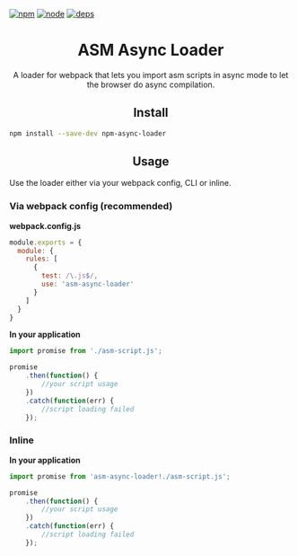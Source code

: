 [![npm][npm]][npm-url]
[![node][node]][node-url]
[![deps][deps]][deps-url]

<div align="center">
  <h1>ASM Async Loader</h1>
  <p>A loader for webpack that lets you import asm scripts in async mode to let the browser do async compilation.</p>
</div>

<h2 align="center">Install</h2>

```bash
npm install --save-dev npm-async-loader
```

<h2 align="center">Usage</h2>

Use the loader either via your webpack config, CLI or inline.

### Via webpack config (recommended)

**webpack.config.js**
```js
module.exports = {
  module: {
    rules: [
      {
        test: /\.js$/,
        use: 'asm-async-loader'
      }
    ]
  }
}
```

**In your application**
```js
import promise from './asm-script.js';

promise
    .then(function() {
        //your script usage
    })
    .catch(function(err) {
        //script loading failed
    });
```

### Inline

**In your application**
```js
import promise from 'asm-async-loader!./asm-script.js';

promise
    .then(function() {
        //your script usage
    })
    .catch(function(err) {
        //script loading failed
    });
```


[npm]: https://img.shields.io/npm/v/asm-async-loader.svg
[npm-url]: https://npmjs.com/package/asm-async-loader

[node]: https://img.shields.io/node/v/asm-async-loader.svg
[node-url]: https://nodejs.org

[deps]: https://david-dm.org/paztis/asm-async-loader.svg
[deps-url]: https://david-dm.org/paztis/asm-async-loader
